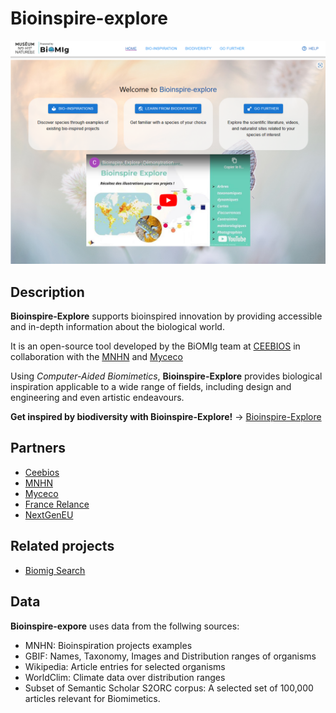 # Bioinspire-explore
<div align="center">
    <img src="public/capture.PNG" alt="Bioinspire-explore"/>
</div>

## Description

**Bioinspire-Explore** supports bioinspired innovation by providing accessible and in-depth information about the biological world.

It is an open-source tool developed by the BiOMIg team at [CEEBIOS](https://ceebios.com/) in collaboration with the [MNHN](https://www.mnhn.fr/en/bioinspire-museum) and [Myceco](https://www.myceco.com/)

Using *Computer-Aided Biomimetics*, **Bioinspire-Explore** provides biological inspiration applicable to a wide range of fields, including design and engineering and even artistic endeavours.

**Get inspired by biodiversity with Bioinspire-Explore!** -> [Bioinspire-Explore](https://bioinspire-explore.mnhn.fr/)

## Partners
- [Ceebios](https://ceebios.com/)
- [MNHN](https://www.mnhn.fr/en/bioinspire-museum)
- [Myceco](https://www.myceco.com/)
- [France Relance](https://www.economie.gouv.fr/plan-de-relance)
- [NextGenEU](https://next-generation-eu.europa.eu/index_en#make-it-green)

## Related projects
- [Biomig Search](https://biomig-search.com)

## Data

**Bioinspire-expore** uses data from the follwing sources:
- MNHN: Bioinspiration projects examples
- GBIF: Names, Taxonomy, Images and Distribution ranges of organisms
- Wikipedia: Article entries for selected organisms
- WorldClim: Climate data over distribution ranges
- Subset of Semantic Scholar S2ORC corpus: A selected set of 100,000 articles relevant for Biomimetics.
